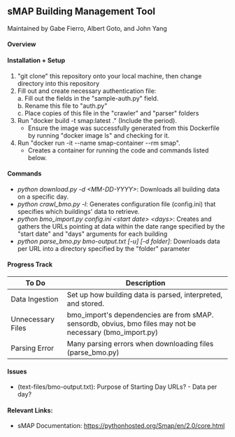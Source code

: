 ## sMAP Building Management Tool
Maintained by Gabe Fierro, Albert Goto, and John Yang  

#### Overview


#### Installation + Setup
1. "git clone" this repository onto your local machine, then change directory into this repository
2. Fill out and create necessary authentication file:  
    a. Fill out the fields in the "sample-auth.py" field.  
    b. Rename this file to "auth.py"  
    c. Place copies of this file in the "crawler" and "parser" folders
3. Run "docker build -t smap:latest ." (Include the period).
    * Ensure the image was successfully generated from this Dockerfile by running "docker image ls" and checking for it.
4. Run "docker run -it --name smap-container --rm smap".
    * Creates a container for running the code and commands listed below.

#### Commands
* <i>python download.py -d &lt;MM-DD-YYYY&gt;</i>: Downloads all building data on a specific day.
* <i>python crawl_bmo.py -l</i>: Generates configuration file (config.ini) that specifies which buildings' data to retrieve.
* <i>python bmo_import.py config.ini &lt;start date&gt; &lt;days&gt;</i>: Creates and gathers the URLs pointing at data within the date range specified by the "start date" and "days" arguments for each building
* <i>python parse_bmo.py bmo-output.txt [-u] [-d folder]</i>: Downloads data per URL into a directory specified by the "folder" parameter

#### Progress Track

| To Do | Description |
| ----- | ----------- |
| Data Ingestion | Set up how building data is parsed, interpreted, and stored. |
| Unnecessary Files | bmo_import's dependencies are from sMAP. sensordb, obvius, bmo files may not be necessary (bmo_import.py) |
| Parsing Error | Many parsing errors when downloading files (parse_bmo.py) |

#### Issues
- (text-files/bmo-output.txt): Purpose of Starting Day URLs? - Data per day?

#### Relevant Links:
- sMAP Documentation: https://pythonhosted.org/Smap/en/2.0/core.html
